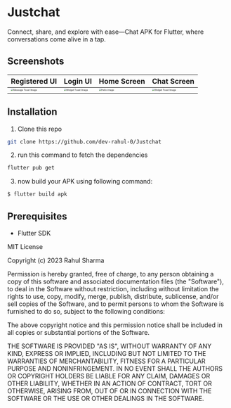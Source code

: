 # Justchat

Connect, share, and explore with ease—Chat APK for Flutter, where conversations come alive in a tap.

## Screenshots

|     Registered UI      |Login UI                   |  Home Screen                | Chat Screen |
| ---------------------- | ------------------------- | ----------------------------|-------------|
| <img src="https://github.com/dev-rahul-0/Justchat/assets/114253454/5244f76f-0897-4f62-b014-e4d2dcdb9bd2" alt="Message Toast Image" style="zoom:33%;" /> | <img src="https://github.com/dev-rahul-0/Justchat/assets/114253454/b54691f6-286d-4325-986e-4d2d9200eea8" alt="Widget Toast Image" style="zoom:33%;" /> | <img src="https://github.com/dev-rahul-0/Justchat/assets/114253454/81f2ed92-f684-43b9-a420-cee0c107821a" alt="Hello image" style="zoom:33%;" /> |<img src="https://github.com/dev-rahul-0/Justchat/assets/114253454/fb6d3e77-183e-43d5-bd55-713d12c0b033" alt="Widget Toast Image" style="zoom:33%;" /> |

## Installation

1. Clone this repo
```sh
git clone https://github.com/dev-rahul-0/Justchat
```
2. run this command to fetch the dependencies
```sh
flutter pub get
```
3. now build your APK using following command:
```sh
$ flutter build apk 
```

## Prerequisites

- Flutter SDK


MIT License

Copyright (c) 2023 Rahul Sharma

Permission is hereby granted, free of charge, to any person obtaining a copy
of this software and associated documentation files (the "Software"), to deal
in the Software without restriction, including without limitation the rights
to use, copy, modify, merge, publish, distribute, sublicense, and/or sell
copies of the Software, and to permit persons to whom the Software is
furnished to do so, subject to the following conditions:

The above copyright notice and this permission notice shall be included in all
copies or substantial portions of the Software.

THE SOFTWARE IS PROVIDED "AS IS", WITHOUT WARRANTY OF ANY KIND, EXPRESS OR
IMPLIED, INCLUDING BUT NOT LIMITED TO THE WARRANTIES OF MERCHANTABILITY,
FITNESS FOR A PARTICULAR PURPOSE AND NONINFRINGEMENT. IN NO EVENT SHALL THE
AUTHORS OR COPYRIGHT HOLDERS BE LIABLE FOR ANY CLAIM, DAMAGES OR OTHER
LIABILITY, WHETHER IN AN ACTION OF CONTRACT, TORT OR OTHERWISE, ARISING FROM,
OUT OF OR IN CONNECTION WITH THE SOFTWARE OR THE USE OR OTHER DEALINGS IN THE
SOFTWARE.
